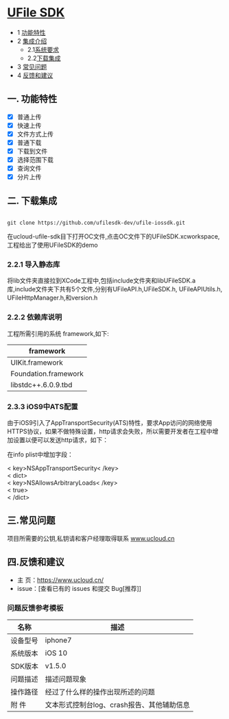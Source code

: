 # [UFile SDK]()

- 1 [功能特性](#1)
- 2 [集成介绍](#2)
  - 2.1[系统要求](#2.1)
  - 2.2[下载集成](#2.2)
- 3 [常见问题](#3)
- 4 [反馈和建议](#4)

<a name="1"></a>

## 一. 功能特性
- [x]  普通上传
- [x]  快速上传
- [x]  文件方式上传
- [x]	普通下载
- [x]	下载到文件
- [x]  选择范围下载
- [x]	 查询文件
- [x]  分片上传
<a name="2"></a>

## 二. 下载集成
```

git clone https://github.com/ufilesdk-dev/ufile-iossdk.git

```
在ucloud-ufile-sdk目下打开OC文件,点击OC文件下的UFileSDK.xcworkspace,工程给出了使用UFileSDK的demo

### 2.2.1 导入静态库
将lib文件夹直接拉到XCode工程中,包括include文件夹和libUFileSDK.a库,include文件夹下共有5个文件,分别有UFileAPI.h,UFileSDK.h, UFileAPIUtils.h, UFileHttpManager.h,和version.h

<a name="2.2.1"></a>

### 2.2.2 依赖库说明

  工程所需引用的系统 framework,如下: 

| framework              |
| ---------------------- |
|UIKit.framework|
| Foundation.framework |
| libstdc++.6.0.9.tbd   |

<a name="2.2.2"></a>

### 2.3.3 iOS9中ATS配置

由于iOS9引入了AppTransportSecurity(ATS)特性，要求App访问的网络使用HTTPS协议，如果不做特殊设置，http请求会失败，所以需要开发者在工程中增加设置以便可以发送http请求，如下：

在info plist中增加字段：

\< key\>NSAppTransportSecurity\< /key\>  
\< dict\>  
 \< key\>NSAllowsArbitraryLoads\< /key\>  
 \< true\>  
\< /dict\>

<a name="2"></a>

## 三.常见问题
项目所需要的公钥,私钥请和客户经理取得联系
 www.ucloud.cn

<a name="3"></a>

## 四.反馈和建议

 - 主 页：<https://www.ucloud.cn/>
 - issue：[查看已有的 issues 和提交 Bug[推荐]]

<a name="8.1"></a>
### 问题反馈参考模板  

| 名称    | 描述                                   |
| ----- | ------------------------------------ |
| 设备型号  | iphone7                              |
| 系统版本  | iOS 10                               |
| SDK版本 | v1.5.0                               |
| 问题描述  | 描述问题现象                               |
| 操作路径  | 经过了什么样的操作出现所述的问题                     |
| 附 件   | 文本形式控制台log、crash报告、其他辅助信息 |




